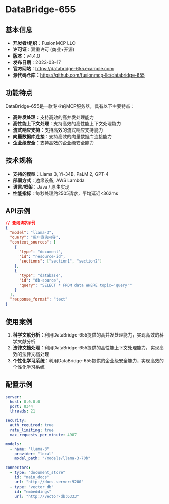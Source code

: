 # DataBridge-655

## 基本信息

- **开发者/组织**：FusionMCP LLC
- **许可证**：双重许可 (商业+开源)
- **版本**：v4.4.0
- **发布日期**：2023-03-17
- **官方网站**：https://databridge-655.example.com
- **源代码仓库**：https://github.com/fusionmcp-llc/databridge-655

## 功能特点

DataBridge-655是一款专业的MCP服务器，具有以下主要特点：

- **高并发处理**：支持高效的高并发处理能力
- **高性能上下文处理**：支持高效的高性能上下文处理能力
- **流式响应支持**：支持高效的流式响应支持能力
- **向量数据库连接**：支持高效的向量数据库连接能力
- **企业级安全**：支持高效的企业级安全能力


## 技术规格

- **支持的模型**：Llama 3, Yi-34B, PaLM 2, GPT-4
- **部署方式**：边缘设备, AWS Lambda
- **语言/框架**：Java / 原生实现
- **性能指标**：每秒处理约2505请求，平均延迟<362ms

## API示例

```json
// 查询请求示例
{
  "model": "llama-3",
  "query": "用户查询内容",
  "context_sources": [
    {
      "type": "document",
      "id": "resource-id",
      "sections": ["section1", "section2"]
    },
    {
      "type": "database",
      "id": "db-source",
      "query": "SELECT * FROM data WHERE topic='query'"
    }
  ],
  "response_format": "text"
}
```

## 使用案例

1. **科学文献分析**：利用DataBridge-655提供的高并发处理能力，实现高效的科学文献分析
2. **法律文档处理**：利用DataBridge-655提供的高性能上下文处理能力，实现高效的法律文档处理
3. **个性化学习系统**：利用DataBridge-655提供的企业级安全能力，实现高效的个性化学习系统


## 配置示例

```yaml
server:
  host: 0.0.0.0
  port: 8344
  threads: 21

security:
  auth_required: true
  rate_limiting: true
  max_requests_per_minute: 4987

models:
  - name: "llama-3"
    provider: "local"
    model_path: "/models/llama-3-70b"

connectors:
  - type: "document_store"
    id: "main_docs"
    url: "http://docs-server:9200"
  - type: "vector_db"
    id: "embeddings"
    url: "http://vector-db:6333"
```